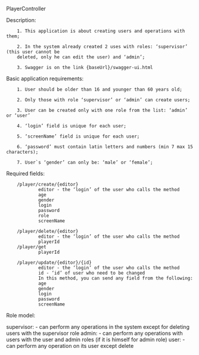 PlayerController


Description:

		1. This application is about creating users and operations with them;
		
		2. In the system already created 2 uses with roles: ‘supervisor’ (this user cannot be
		deleted, only he can edit the user) and ‘admin’;
		
		3. Swagger is on the link {baseUrl}/swagger-ui.html
		
		
Basic application requirements:

		1. User should be older than 16 and younger than 60 years old;
		
		2. Only those with role ‘supervisor’ or ‘admin’ can create users;
		
		3. User can be created only with one role from the list: ‘admin’ or ‘user’
		
		4. ‘login’ field is unique for each user;
		
		5. ‘screenName’ field is unique for each user;
		
		6. ‘password’ must contain latin letters and numbers (min 7 max 15 characters);
		
		7. User`s ‘gender’ can only be: ‘male’ or ‘female’;
		
		
Required fields:

		/player/create/{editor}
				editor - the ‘login’ of the user who calls the method
				age
				gender
				login
				password
				role
				screenName
				
		/player/delete/{editor}
				editor - the ‘login’ of the user who calls the method
				playerId
		/player/get
				playerId
				
		/player/update/{editor}/{id}
				editor - the ‘login’ of the user who calls the method
				id - ‘id’ of user who need to be changed
				In this method, you can send any field from the following:
				age
				gender
				login
				password
				screenName
				
Role model:

supervisor:
	- can perform any operations in the system except for deleting users with the supervisor role
admin:
	- can perform any operations with users with the user and admin roles (if it is himself for admin role)
user:
	- can perform any operation on its user except delete
